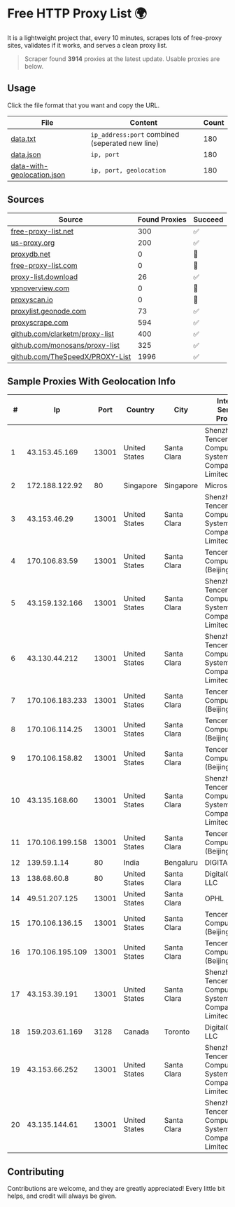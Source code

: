 
# Free HTTP Proxy List 🌍

It is a lightweight project that, every 10 minutes, scrapes lots of free-proxy sites, validates if it works, and serves a clean proxy list.


> Scraper found **3914** proxies at the latest update. Usable proxies are below.

## Usage

Click the file format that you want and copy the URL.


|File|Content|Count|
|----|-------|-----|
|[data.txt](https://raw.githubusercontent.com/themiralay/Proxy-List-World/master/data.txt)|`ip_address:port` combined (seperated new line)|180|
|[data.json](https://raw.githubusercontent.com/themiralay/Proxy-List-World/master/data.json)|`ip, port`|180|
|[data-with-geolocation.json](https://raw.githubusercontent.com/themiralay/Proxy-List-World/master/data-with-geolocation.json)|`ip, port, geolocation`|180|

## Sources

|Source|Found Proxies|Succeed|
|------|-------------|-------|
|[free-proxy-list.net](https://free-proxy-list.net)|300|✅|
|[us-proxy.org](https://www.us-proxy.org)|200|✅|
|[proxydb.net](http://proxydb.net)|0|🚫|
|[free-proxy-list.com](https://free-proxy-list.com/?page=&port=&type%5B%5D=http&type%5B%5D=https&up_time=0&search=Search)|0|🚫|
|[proxy-list.download](https://www.proxy-list.download/HTTP)|26|✅|
|[vpnoverview.com](https://vpnoverview.com/privacy/anonymous-browsing/free-proxy-servers)|0|🚫|
|[proxyscan.io](https://www.proxyscan.io)|0|🚫|
|[proxylist.geonode.com](https://proxylist.geonode.com/api/proxy-list?limit=300&page=1&sort_by=lastChecked&sort_type=desc&protocols=http,https)|73|✅|
|[proxyscrape.com](https://api.proxyscrape.com/v2/?request=displayproxies&protocol=http&timeout=10000&country=all&ssl=all&anonymity=all)|594|✅|
|[github.com/clarketm/proxy-list](https://raw.githubusercontent.com/clarketm/proxy-list/master/proxy-list-raw.txt)|400|✅|
|[github.com/monosans/proxy-list](https://raw.githubusercontent.com/monosans/proxy-list/main/proxies/http.txt)|325|✅|
|[github.com/TheSpeedX/PROXY-List](https://raw.githubusercontent.com/TheSpeedX/PROXY-List/master/http.txt)|1996|✅|


## Sample Proxies With Geolocation Info

|#|Ip|Port|Country|City|Internet Service Provider|
|-|--|----|-------|----|-------------------------|
|1|43.153.45.169|13001|United States|Santa Clara|Shenzhen Tencent Computer Systems Company Limited|
|2|172.188.122.92|80|Singapore|Singapore|Microsoft|
|3|43.153.46.29|13001|United States|Santa Clara|Shenzhen Tencent Computer Systems Company Limited|
|4|170.106.83.59|13001|United States|Santa Clara|Tencent Cloud Computing (Beijing) Co|
|5|43.159.132.166|13001|United States|Santa Clara|Shenzhen Tencent Computer Systems Company Limited|
|6|43.130.44.212|13001|United States|Santa Clara|Shenzhen Tencent Computer Systems Company Limited|
|7|170.106.183.233|13001|United States|Santa Clara|Tencent Cloud Computing (Beijing) Co|
|8|170.106.114.25|13001|United States|Santa Clara|Tencent Cloud Computing (Beijing) Co|
|9|170.106.158.82|13001|United States|Santa Clara|Tencent Cloud Computing (Beijing) Co|
|10|43.135.168.60|13001|United States|Santa Clara|Shenzhen Tencent Computer Systems Company Limited|
|11|170.106.199.158|13001|United States|Santa Clara|Tencent Cloud Computing (Beijing) Co|
|12|139.59.1.14|80|India|Bengaluru|DIGITALOCEAN|
|13|138.68.60.8|80|United States|Santa Clara|DigitalOcean, LLC|
|14|49.51.207.125|13001|United States|Santa Clara|OPHL|
|15|170.106.136.15|13001|United States|Santa Clara|Tencent Cloud Computing (Beijing) Co|
|16|170.106.195.109|13001|United States|Santa Clara|Tencent Cloud Computing (Beijing) Co|
|17|43.153.39.191|13001|United States|Santa Clara|Shenzhen Tencent Computer Systems Company Limited|
|18|159.203.61.169|3128|Canada|Toronto|DigitalOcean, LLC|
|19|43.153.66.252|13001|United States|Santa Clara|Shenzhen Tencent Computer Systems Company Limited|
|20|43.135.144.61|13001|United States|Santa Clara|Shenzhen Tencent Computer Systems Company Limited|



## Contributing

Contributions are welcome, and they are greatly appreciated! Every
little bit helps, and credit will always be given.

